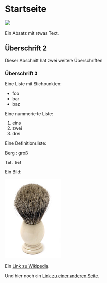 # Startseite

![](/img/KH_Luftballon_web.jpg)

Ein Absatz mit etwas Text.

## Überschrift 2

Dieser Abschnitt hat zwei weitere Überschriften

### Überschrift 3

Eine Liste mit Stichpunkten:

- foo
- bar
- baz

Eine nummerierte Liste:

1. eins
2. zwei
3. drei

Eine Definitionsliste:

Berg
:   groß

Tal
:   tief

Ein Bild:

![](/img/rasierpinsel.jpg)

Ein [Link zu Wikipedia](https://de.wikipedia.org).

Und hier noch ein [Link zu einer anderen Seite](/seite.html).
